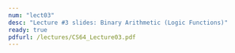```yaml
---
num: "lect03"
desc: "Lecture #3 slides: Binary Arithmetic (Logic Functions)"
ready: true
pdfurl: /lectures/CS64_Lecture03.pdf
---
```


